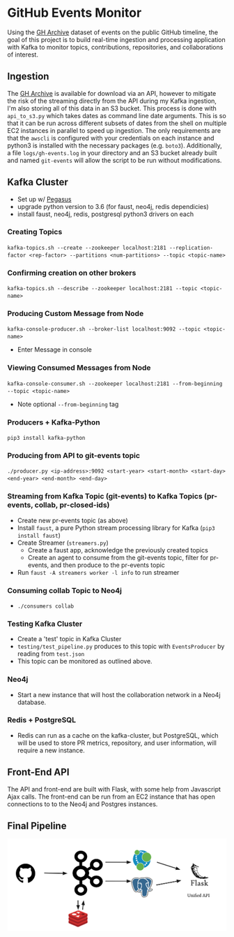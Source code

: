 # GitHub Events Monitor

Using the [GH Archive](https://www.gharchive.org/) dataset of events on the public GitHub timeline, the goal of this project is to build real-time ingestion and processing application with Kafka to monitor topics, contributions, repositories, and collaborations of interest.

## Ingestion
The [GH Archive](https://www.gharchive.org/) is available for download via an API, however to mitigate the risk of the streaming directly from the API during my Kafka ingestion, I'm also storing all of this data in an S3 bucket. This process is done with `api_to_s3.py` which takes dates as command line date arguments. This is so that it can be run across different subsets of dates from the shell on multiple EC2 instances in parallel to speed up ingestion. The only requirements are that the `awscli` is configured with your credentials on each instance and python3 is installed with the necessary packages (e.g. `boto3`). Additionally, a file `logs/gh-events.log` in your directory and an S3 bucket already built and named `git-events` will allow the script to be run without modifications.

## Kafka Cluster

- Set up w/ [Pegasus](https://github.com/InsightDataScience/pegasus) 
- upgrade python version to 3.6 (for faust, neo4j, redis dependicies)
- install faust, neo4j, redis, postgresql python3 drivers on each

### Creating Topics
`kafka-topics.sh --create --zookeeper localhost:2181 --replication-factor <rep-factor> --partitions <num-partitions> --topic <topic-name>`
### Confirming creation on other brokers
`kafka-topics.sh --describe --zookeeper localhost:2181 --topic <topic-name>`
### Producing Custom Message from Node
`kafka-console-producer.sh --broker-list localhost:9092 --topic <topic-name>`
- Enter Message in console
### Viewing Consumed Messages from Node
`kafka-console-consumer.sh --zookeeper localhost:2181 --from-beginning --topic <topic-name>`
- Note optional `--from-beginning` tag

### Producers + Kafka-Python
`pip3 install kafka-python`

### Producing from API to git-events topic
`./producer.py <ip-address>:9092 <start-year> <start-month> <start-day> <end-year> <end-month> <end-day>`

### Streaming from Kafka Topic (git-events) to Kafka Topics (pr-events, collab, pr-closed-ids)
- Create new pr-events topic (as above)
- Install `faust`, a pure Python stream processing library for Kafka (`pip3 install faust`)
- Create Streamer (`streamers.py`)
  - Create a faust app, acknowledge the previously created topics
  - Create an agent to consume from the git-events topic, filter for pr-events, and then produce to the pr-events topic
- Run `faust -A streamers worker -l info` to run streamer

### Consuming collab Topic to Neo4j
- `./consumers collab`

### Testing Kafka Cluster
- Create a 'test' topic in Kafka Cluster
- `testing/test_pipeline.py` produces to this topic with `EventsProducer` by reading from `test.json`
- This topic can be monitored as outlined above.

### Neo4j
- Start a new instance that will host the collaboration network in a Neo4j database.


### Redis + PostgreSQL
- Redis can run as a cache on the kafka-cluster, but PostgreSQL, which will be used to store PR metrics, repository, and user information, will require a new instance.


## Front-End API
The API and front-end are built with Flask, with some help from Javascript Ajax calls. The front-end can be run from an EC2 instance that has open connections to to the Neo4j and Postgres instances.

## Final Pipeline
![Pipeline](Pipeline.png)
